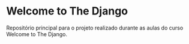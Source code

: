 # Welcome to The Django

Repositório principal para o projeto realizado durante as aulas do curso Welcome to The Django.
